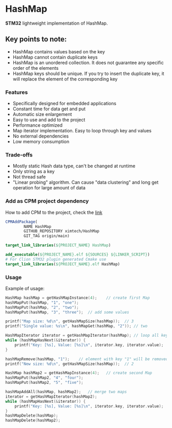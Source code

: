 # HashMap
**STM32** lightweight implementation of HashMap.

## Key points to note:

- HashMap contains values based on the key
- HashMap cannot contain duplicate keys
- HashMap is an unordered collection. It does not guarantee any specific order of the elements
- HashMap keys should be unique. If you try to insert the duplicate key, it will replace the element of the corresponding key

### Features

- Specifically designed for embedded applications
- Constant time for data get and put
- Automatic size enlargement
- Easy to use and add to the project
- Performance optimized
- Map iterator implementation. Easy to loop through key and values
- No external dependencies
- Low memory consumption

### Trade-offs

- Mostly static Hash data type, can't be changed at runtime
- Only string as a key
- Not thread safe
- "Linear probing" algorithm. Can cause "data clustering" and long get operation for large amount of data

### Add as CPM project dependency
How to add CPM to the project, check the [link](https://github.com/cpm-cmake/CPM.cmake)
```cmake
CPMAddPackage(
        NAME HashMap
        GITHUB_REPOSITORY ximtech/HashMap
        GIT_TAG origin/main)

target_link_libraries(${PROJECT_NAME} HashMap)
```
```cmake
add_executable(${PROJECT_NAME}.elf ${SOURCES} ${LINKER_SCRIPT})
# For Clion STM32 plugin generated Cmake use 
target_link_libraries(${PROJECT_NAME}.elf HashMap)
```

### Usage

Example of usage:
```C
HashMap hashMap = getHashMapInstance(4);    // create first Map
hashMapPut(hashMap, "1", "one");
hashMapPut(hashMap, "2", "two");
hashMapPut(hashMap, "3", "three");  // add some values

printf("Map size: %d\n", getHashMapSize(hashMap));  // 3
printf("Single value: %s\n", hashMapGet(hashMap, "2")); // two

HashMapIterator iterator = getHashMapIterator(hashMap); // loop all keys and values
while (hashMapHasNext(&iterator)) {
    printf("Key: [%s], Value: [%s]\n", iterator.key, iterator.value);
}

hashMapRemove(hashMap, "1");    // element with key "1" will be removed from Map
printf("New size: %d\n", getHashMapSize(hashMap));  // 2

HashMap hashMap2 = getHashMapInstance(4);   // create second Map
hashMapPut(hashMap2, "4", "four");
hashMapPut(hashMap2, "5", "five");

hashMapAddAll(hashMap, hashMap2);   // merge two maps
iterator = getHashMapIterator(hashMap2);
while (hashMapHasNext(&iterator)) {
    printf("Key: [%s], Value: [%s]\n", iterator.key, iterator.value);
}
hashMapDelete(hashMap);
hashMapDelete(hashMap2);
```
